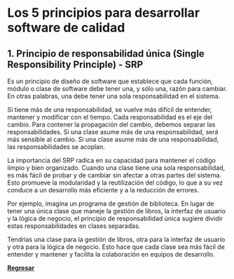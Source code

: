 # Los 5 principios para desarrollar software de calidad

## 1. Principio de responsabilidad única (Single Responsibility Principle) - SRP

Es un principio de diseño de software que establece que cada función, módulo o clase de software debe tener una, y sólo una, razón para cambiar. En otras palabras, una debe tener una sola responsabilidad en el sistema.

Si tiene más de una responsabilidad, se vuelve más difícil de entender, mantener y modificar con el tiempo. Cada responsabilidad es el eje del cambio. Para contener la propagación del cambio, debemos separar las responsabilidades. Si una clase asume más de una responsabilidad, será más sensible al cambio. Si una clase asume más de una responsabilidad, las responsabilidades se acoplan.

La importancia del SRP radica en su capacidad para mantener el código limpio y bien organizado. Cuando una clase tiene una sola responsabilidad, es más fácil de probar y de cambiar sin afectar a otras partes del sistema. Esto promueve la modularidad y la reutilización del código, lo que a su vez conduce a un desarrollo más eficiente y a la reducción de errores.

Por ejemplo, imagina un programa de gestión de biblioteca. En lugar de tener una única clase que maneje la gestión de libros, la interfaz de usuario y la lógica de negocio, el principio de responsabilidad única sugiere dividir estas responsabilidades en clases separadas.

Tendrías una clase para la gestión de libros, otra para la interfaz de usuario y otra para la lógica de negocio. Esto hace que cada clase sea más fácil de entender y mantener y facilita la colaboración en equipos de desarrollo.


[**Regresar**](./00-intro.md)
